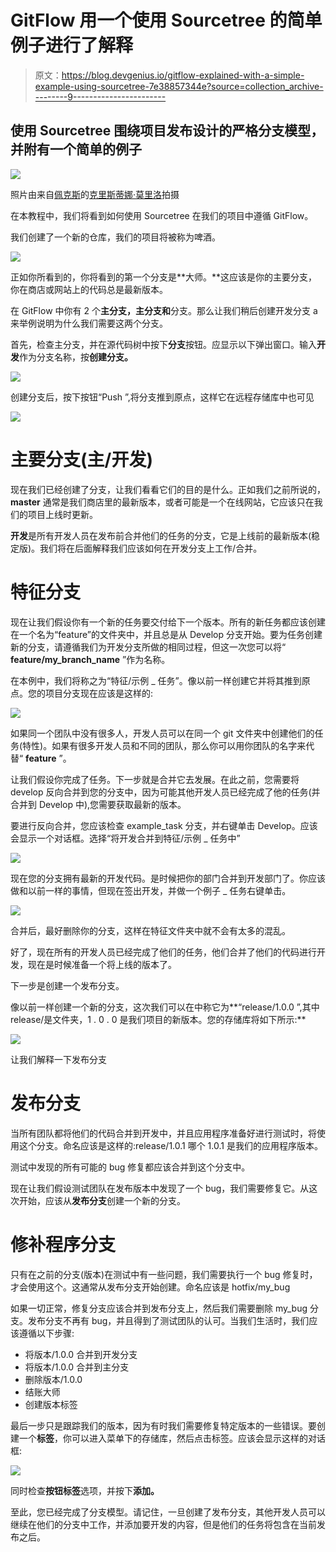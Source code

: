 # GitFlow 用一个使用 Sourcetree 的简单例子进行了解释

> 原文：<https://blog.devgenius.io/gitflow-explained-with-a-simple-example-using-sourcetree-7e38857344e?source=collection_archive---------9----------------------->

## 使用 Sourcetree 围绕项目发布设计的严格分支模型，并附有一个简单的例子

![](img/3aaefcdf44e5976367a0be3143f5add2.png)

照片由来自[佩克斯](https://www.pexels.com/photo/eyeglasses-in-front-of-laptop-computer-1181253/?utm_content=attributionCopyText&utm_medium=referral&utm_source=pexels)的[克里斯蒂娜·莫里洛](https://www.pexels.com/@divinetechygirl?utm_content=attributionCopyText&utm_medium=referral&utm_source=pexels)拍摄

在本教程中，我们将看到如何使用 Sourcetree 在我们的项目中遵循 GitFlow。

我们创建了一个新的仓库，我们的项目将被称为啤酒。

![](img/25ad939833dbc64eaace298d28d37475.png)

正如你所看到的，你将看到的第一个分支是**大师。**这应该是你的主要分支，你在商店或网站上的代码总是最新版本。

在 GitFlow 中你有 2 个**主分支，**主分支**和**分支。那么让我们稍后创建开发分支 a 来举例说明为什么我们需要这两个分支。

首先，检查主分支，并在源代码树中按下**分支**按钮。应显示以下弹出窗口。输入**开发**作为分支名称，按**创建分支。**

![](img/fa83d328053b6fe4413c821b7634220f.png)

创建分支后，按下按钮“Push ”,将分支推到原点，这样它在远程存储库中也可见

![](img/0d7f4db38739cfbb5b97cb092f804962.png)

# 主要分支(主/开发)

现在我们已经创建了分支，让我们看看它们的目的是什么。正如我们之前所说的， **master** 通常是我们商店里的最新版本，或者可能是一个在线网站，它应该只在我们的项目上线时更新。

**开发**是所有开发人员在发布前合并他们的任务的分支，它是上线前的最新版本(稳定版)。我们将在后面解释我们应该如何在开发分支上工作/合并。

# 特征分支

现在让我们假设你有一个新的任务要交付给下一个版本。所有的新任务都应该创建在一个名为“feature”的文件夹中，并且总是从 Develop 分支开始。要为任务创建新的分支，请遵循我们为开发分支所做的相同过程，但这一次您可以将“ **feature/my_branch_name** ”作为名称。

在本例中，我们将称之为“特征/示例 _ 任务”。像以前一样创建它并将其推到原点。您的项目分支现在应该是这样的:

![](img/5b275679aa8a5cfaa607679d24bca69f.png)

如果同一个团队中没有很多人，开发人员可以在同一个 git 文件夹中创建他们的任务(特性)。如果有很多开发人员和不同的团队，那么你可以用你团队的名字来代替“ **feature** ”。

让我们假设你完成了任务。下一步就是合并它去发展。在此之前，您需要将 develop 反向合并到您的分支中，因为可能其他开发人员已经完成了他的任务(并合并到 Develop 中),您需要获取最新的版本。

要进行反向合并，您应该检查 example_task 分支，并右键单击 Develop。应该会显示一个对话框。选择“将开发合并到特征/示例 _ 任务中”

![](img/c231d5beb8711f690650e8cb4575163e.png)

现在您的分支拥有最新的开发代码。是时候把你的部门合并到开发部门了。你应该做和以前一样的事情，但现在签出开发，并做一个例子 _ 任务右键单击。

![](img/79d936076c6aadb4033259a618d6fbe5.png)

合并后，最好删除你的分支，这样在特征文件夹中就不会有太多的混乱。

好了，现在所有的开发人员已经完成了他们的任务，他们合并了他们的代码进行开发，现在是时候准备一个将上线的版本了。

下一步是创建一个发布分支。

像以前一样创建一个新的分支，这次我们可以在中称它为**“release/1.0.0 ”,其中 release/是文件夹，1 . 0 . 0 是我们项目的新版本。您的存储库将如下所示:**

![](img/977d257c466a4efe5dd590c136e98496.png)

让我们解释一下发布分支

# 发布分支

当所有团队都将他们的代码合并到开发中，并且应用程序准备好进行测试时，将使用这个分支。命名应该是这样的:release/1.0.1 哪个 1.0.1 是我们的应用程序版本。

测试中发现的所有可能的 bug 修复都应该合并到这个分支中。

现在让我们假设测试团队在发布版本中发现了一个 bug，我们需要修复它。从这次开始，应该从**发布分支**创建一个新的分支。

# 修补程序分支

只有在之前的分支(版本)在测试中有一些问题，我们需要执行一个 bug 修复时，才会使用这个。这通常从发布分支开始创建。命名应该是 hotfix/my_bug

如果一切正常，修复分支应该合并到发布分支上，然后我们需要删除 my_bug 分支。发布分支不再有 bug，并且得到了测试团队的认可。当我们生活时，我们应该遵循以下步骤:

*   将版本/1.0.0 合并到开发分支
*   将版本/1.0.0 合并到主分支
*   删除版本/1.0.0
*   结账大师
*   创建版本标签

最后一步只是跟踪我们的版本，因为有时我们需要修复特定版本的一些错误。要创建一个**标签**，你可以进入菜单下的存储库，然后点击标签。应该会显示这样的对话框:

![](img/2524776bfe067cc66c9d17716bfacbb8.png)

同时检查**按钮标签**选项，并按下**添加。**

至此，您已经完成了分支模型。请记住，一旦创建了发布分支，其他开发人员可以继续在他们的分支中工作，并添加要开发的内容，但是他们的任务将包含在当前发布之后。